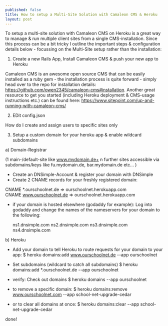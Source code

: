 ```yaml
---
published: false
title: How to setup a Multi-Site Solution with Camaleon CMS & Heroku  
layout: post
---
```


To setup a multi-site solution with Camaleon CMS on Heroku is a great way to manage & run multiple client sites from a single CMS-installation. Since this process can be a bit tricky I outline the important steps & configuration details below - focussing on the Multi-Site setup rather than the installation:  

1. Create a new Rails App, Install Camaleon CMS & push your new app to Heroku 

Camaleon CMS is an awesome open source CMS that can be easily installed as a ruby gem - the installation process is quite forward - simply head over to the repo for installation details: https://github.com/owen2345/camaleon-cms#installation. Another great resource to get you started (including Heroku deployment & CMS-usage instructions etc.) can be found here: https://www.sitepoint.com/up-and-running-with-camaleon-cms/

2. EDit config.json 

How do I create and assign users to specific sites only 


3. Setup a custom domain for your heroku app & enable wildcard subdomains 

a) Domain-Registrar   

(1 main-/default-site like www.mydomain.de+ n further sites accessible via subdomains/keys like fu.mydomain.de, bar.mydomain.de etc... )

- Create an DNSimple-Account & register your domain with DNSimple 
- Create 2 CNAME records for your freshly registered domain:

CNAME 	*.ourschoolnet.de       =>    ourschoolnet.herokuapp.com 	
CNAME 	www.ourschoolnet.de 	 =>   ourschoolnet.herokuapp.com 	

- if your domain is hosted elsewhere (godaddy for example): Log into godaddy and change the names of the nameservers for your domain to the following:

    ns1.dnsimple.com 
    ns2.dnsimple.com
    ns3.dnsimple.com
    ns4.dnsimple.com
  
b) Heroku
-  Add your domain to tell Heroku to route requests for your domain to your app:
$ heroku domains:add www.ourschoolnet.de --app ourschoolnet

- Set subdomains (wildcard to catch all subdomains)
$ heroku domains:add *.ourschoolnet.de  --app ourschoolnet

- verify: Check out domains
$ heroku domains --app ourschoolnet

- to remove a specific domain:
$ heroku domains:remove www.ourschoolnet.com --app school-net-upgrade-cedar

- or to clear all domains at once:
$ heroku domains:clear --app school-net-upgrade-cedar

done!


